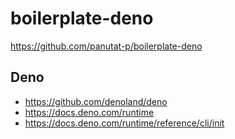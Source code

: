 # boilerplate-deno

https://github.com/panutat-p/boilerplate-deno

## Deno

- https://github.com/denoland/deno
- https://docs.deno.com/runtime
- https://docs.deno.com/runtime/reference/cli/init
